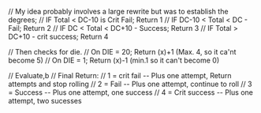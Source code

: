 // My idea probably involves a large rewrite but was to establish the degrees;
// IF Total < DC-10 is Crit Fail; Return 1
// IF DC-10 < Total < DC - Fail; Return 2
// IF DC < Total < DC+10 - Success; Return 3
// IF Total > DC+10 - crit success; Return 4

// Then checks for die.
// On DIE = 20; Return (x)+1 (Max. 4, so it ca'nt become 5)
// On DIE = 1; Return (x)-1 (min.1 so it can't become 0)

// Evaluate,b
// Final Return: 
// 1 = crit fail -- Plus one attempt, Return attempts and stop rolling
// 2 = Fail -- Plus one attempt, continue to roll
// 3 = Success -- Plus one attempt, one success
// 4 = Crit success -- Plus one attempt, two sucesses